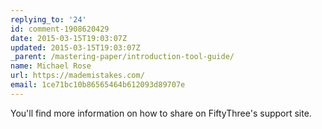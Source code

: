 ```yaml
---
replying_to: '24'
id: comment-1908620429
date: 2015-03-15T19:03:07Z
updated: 2015-03-15T19:03:07Z
_parent: /mastering-paper/introduction-tool-guide/
name: Michael Rose
url: https://mademistakes.com/
email: 1ce71bc10b86565464b612093d89707e
---
```


You'll find more information on how to share on FiftyThree's support site.
